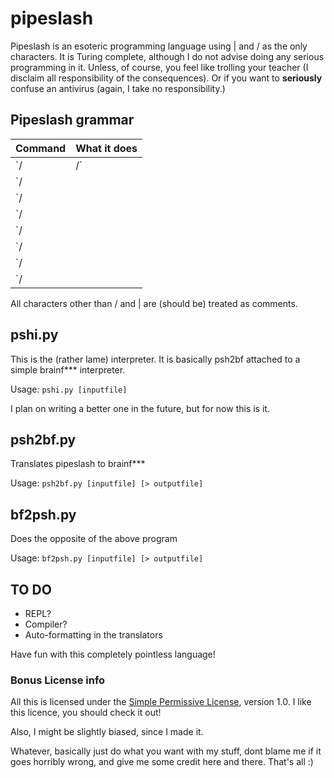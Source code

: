# pipeslash
Pipeslash is an esoteric programming language using | and / as the only characters.
It is Turing complete, although I do not advise doing any serious programming in it.
Unless, of course, you feel like trolling your teacher (I disclaim all responsibility of the consequences).
Or if you want to **seriously** confuse an antivirus (again, I take no responsibility.)

## Pipeslash grammar

| Command | What it does |
--------- | --------------
| `/|/` | move pointer to the right |
| `/||/` | move pointer to the left |
| `/|||/` | increment the memory cell under the pointer |
| `/||||/` | decrement the memory cell under the pointer |
| `/|||||/` | output the character signified by the cell at the pointer |
| `/||||||/` | input a character and store it in the cell at the pointer |
| `/|||||||/` | jump past the matching `/||||||||/` if the cell under the pointer is 0 |
| `/||||||||/` | jump back to the matching `/|||||||/` if the cell under the pointer is nonzero |
				
All characters other than / and | are (should be) treated as comments.

## pshi.py
This is the (rather lame) interpreter. It is basically psh2bf attached to a simple brainf*** interpreter.

Usage: `pshi.py [inputfile]`

I plan on writing a better one in the future, but for now this is it.

## psh2bf.py
Translates pipeslash to brainf***

Usage: `psh2bf.py [inputfile] [> outputfile]`

## bf2psh.py
Does the opposite of the above program

Usage: `bf2psh.py [inputfile] [> outputfile]`

## TO DO
- REPL?
- Compiler?
- Auto-formatting in the translators

Have fun with this completely pointless language!

### Bonus License info
All this is licensed under the [Simple Permissive License](https://gist.github.com/SYZYGY-DEV333/98c3b48c0d5a755a0f503b12be8807ac), version 1.0. I like this licence, 
you should check it out!

Also, I might be slightly biased, since I made it.

Whatever, basically just do what you want with my stuff, dont blame me if it goes horribly wrong, 
and give me some credit here and there. That's all :)
